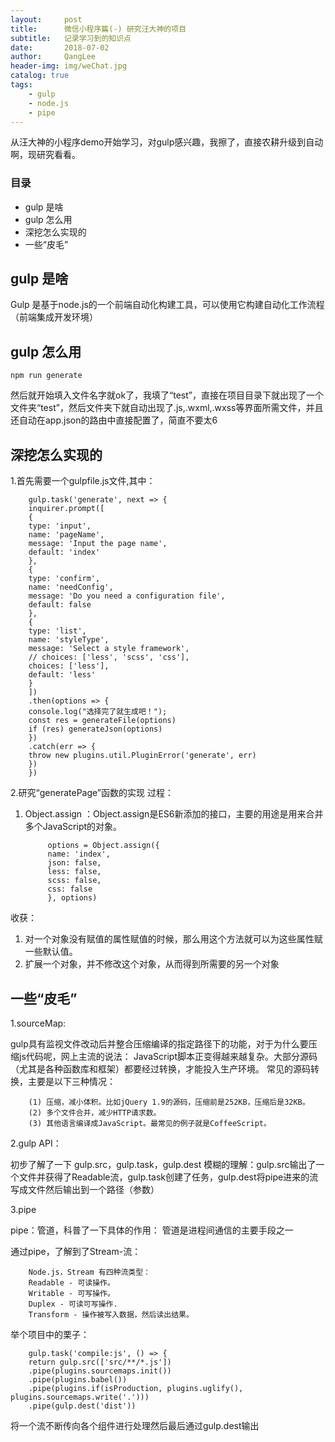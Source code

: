 ```yaml
---
layout:     post
title:      微信小程序篇(-) 研究汪大神的项目
subtitle:   记录学习到的知识点
date:       2018-07-02
author:     QangLee
header-img: img/weChat.jpg
catalog: true
tags:
    - gulp
    - node.js
    - pipe
---
```


从汪大神的小程序demo开始学习，对gulp感兴趣，我擦了，直接农耕升级到自动啊，现研究看看。

### 目录

- gulp 是啥
- gulp 怎么用
- 深挖怎么实现的
- 一些“皮毛”

## gulp 是啥

Gulp 是基于node.js的一个前端自动化构建工具，可以使用它构建自动化工作流程（前端集成开发环境）

## gulp 怎么用

    npm run generate

然后就开始填入文件名字就ok了，我填了“test”，直接在项目目录下就出现了一个文件夹“test”，然后文件夹下就自动出现了.js,.wxml,.wxss等界面所需文件，并且还自动在app.json的路由中直接配置了，简直不要太6



## 深挖怎么实现的

1.首先需要一个gulpfile.js文件,其中：

        gulp.task('generate', next => {
        inquirer.prompt([
        {
        type: 'input',
        name: 'pageName',
        message: 'Input the page name',
        default: 'index'
        },
        {
        type: 'confirm',
        name: 'needConfig',
        message: 'Do you need a configuration file',
        default: false
        },
        {
        type: 'list',
        name: 'styleType',
        message: 'Select a style framework',
        // choices: ['less', 'scss', 'css'],
        choices: ['less'],
        default: 'less'
        }
        ])
        .then(options => {
        console.log("选择完了就生成吧！");
        const res = generateFile(options)
        if (res) generateJson(options)
        })
        .catch(err => {
        throw new plugins.util.PluginError('generate', err)
        })
        })

2.研究“generatePage”函数的实现
过程：

1. Object.assign ：Object.assign是ES6新添加的接口，主要的用途是用来合并多个JavaScript的对象。

            options = Object.assign({
            name: 'index',
            json: false,
            less: false,
            scss: false,
            css: false
            }, options)   

收获：
1. 对一个对象没有赋值的属性赋值的时候，那么用这个方法就可以为这些属性赋一些默认值。
2. 扩展一个对象，并不修改这个对象，从而得到所需要的另一个对象            


## 一些“皮毛”

1.sourceMap:

gulp具有监视文件改动后并整合压缩编译的指定路径下的功能，对于为什么要压缩js代码呢，网上主流的说法：
JavaScript脚本正变得越来越复杂。大部分源码（尤其是各种函数库和框架）都要经过转换，才能投入生产环境。
常见的源码转换，主要是以下三种情况：

        (1) 压缩，减小体积。比如jQuery 1.9的源码，压缩前是252KB，压缩后是32KB。
        (2) 多个文件合并，减少HTTP请求数。
        (3) 其他语言编译成JavaScript。最常见的例子就是CoffeeScript。

2.gulp API：

初步了解了一下 gulp.src，gulp.task，gulp.dest
模糊的理解：gulp.src输出了一个文件并获得了Readable流，gulp.task创建了任务，gulp.dest将pipe进来的流写成文件然后输出到一个路径（参数）

3.pipe

pipe：管道，科普了一下具体的作用：
        管道是进程间通信的主要手段之一

通过pipe，了解到了Stream-流：

        Node.js，Stream 有四种流类型：
        Readable - 可读操作。
        Writable - 可写操作。
        Duplex - 可读可写操作.
        Transform - 操作被写入数据，然后读出结果。
        
举个项目中的栗子：

        gulp.task('compile:js', () => {
        return gulp.src(['src/**/*.js'])
        .pipe(plugins.sourcemaps.init())
        .pipe(plugins.babel())
        .pipe(plugins.if(isProduction, plugins.uglify(), plugins.sourcemaps.write('.')))
        .pipe(gulp.dest('dist'))

将一个流不断传向各个组件进行处理然后最后通过gulp.dest输出


